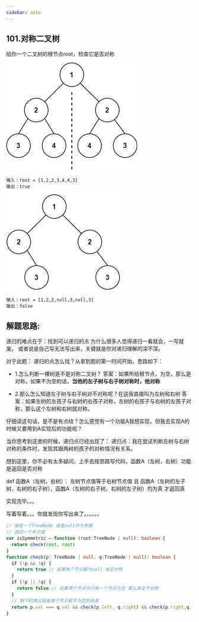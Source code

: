 ```yaml
---
sidebar: auto
---
```


## 101.对称二叉树

给你一个二叉树的根节点root，检查它是否对称

![对称](../../images/leetcode/101/01.jpeg)

```
输入：root = [1,2,2,3,4,4,3]
输出：true
```

![非对称](../../images/leetcode/101/02.jpeg)

```
输入：root = [1,2,2,null,3,null,3]
输出：false
```

## 解题思路:

递归的难点在于：找到可以递归的点 为什么很多人觉得递归一看就会，一写就废。 或者说是自己写无法写出来，关键就是你对递归理解的深不深。

对于此题： 递归的点怎么找？从拿到题的第一时间开始，思路如下：

- 1.怎么判断一棵树是不是对称二叉树？ 答案：如果所给根节点，为空，那么是对称。如果不为空的话，**当他的左子树与右子树对称时，他对称**

- 2.那么怎么知道左子树与右子树对不对称呢？在这我直接叫为左树和右树 答案：如果左树的左孩子与右树的右孩子对称，左树的右孩子与右树的左孩子对称，那么这个左树和右树就对称。

仔细读这句话，是不是有点绕？怎么感觉有一个功能A我想实现，但我去实现A的时候又要用到A实现后的功能呢？

当你思考到这里的时候，递归点已经出现了： 递归点：我在尝试判断左树与右树对称的条件时，发现其跟两树的孩子的对称情况有关系。

想到这里，你不必有太多疑问，上手去按思路写代码，函数A（左树，右树）功能是返回是否对称

def 函数A（左树，右树）： 左树节点值等于右树节点值 且 函数A（左树的左子树，右树的右子树），函数A（左树的右子树，右树的左子树）均为真 才返回真

实现完毕。。。

写着写着。。。你就发现你写出来了。。。。。。

```ts
// 接收一个TreeNode 或者null作为参数
// 返回一个布尔值
var isSymmetric = function (root:TreeNode | null): boolean {
  return check(root, root)
}
function check(p: TreeNode | null, q:TreeNode | null): boolean {
  if (!p && !q) {
    return true // 如果两个节点都为null 肯定对称
  }
  if (!p || !q) {
    return false // 如果两个节点中只有一个节点为空 那么肯定不对称
  }
  // 剩下的情况就是两个节点都不为空的场景
  return p.val === q.val && check(p.left, q.right) && check(p.right,q.left)
}
```

